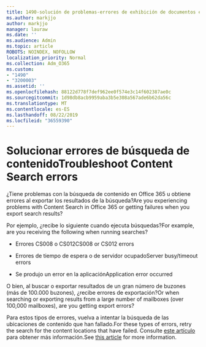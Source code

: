 ```yaml
---
title: 1490-solución de problemas-errores de exhibición de documentos electrónicos
ms.author: markjjo
author: markjjo
manager: lauraw
ms.date: ''
ms.audience: Admin
ms.topic: article
ROBOTS: NOINDEX, NOFOLLOW
localization_priority: Normal
ms.collection: Adm_O365
ms.custom:
- "1490"
- "3200003"
ms.assetid: ''
ms.openlocfilehash: 88122d778f7def962ee0f574e3c14f602387ae0c
ms.sourcegitcommit: 1d98db8acb9959aba3b5e308a567ade6b62da56c
ms.translationtype: MT
ms.contentlocale: es-ES
ms.lasthandoff: 08/22/2019
ms.locfileid: "36559390"
---
```

# <a name="troubleshoot-content-search-errors"></a><span data-ttu-id="f4d35-102">Solucionar errores de búsqueda de contenido</span><span class="sxs-lookup"><span data-stu-id="f4d35-102">Troubleshoot Content Search errors</span></span>

<span data-ttu-id="f4d35-103">¿Tiene problemas con la búsqueda de contenido en Office 365 u obtiene errores al exportar los resultados de la búsqueda?</span><span class="sxs-lookup"><span data-stu-id="f4d35-103">Are you experiencing problems with Content Search in Office 365 or getting failures when you export search results?</span></span>

<span data-ttu-id="f4d35-104">Por ejemplo, ¿recibe lo siguiente cuando ejecuta búsquedas?</span><span class="sxs-lookup"><span data-stu-id="f4d35-104">For example, are you receiving the following when running searches?</span></span>

- <span data-ttu-id="f4d35-105">Errores CS008 o CS012</span><span class="sxs-lookup"><span data-stu-id="f4d35-105">CS008 or CS012 errors</span></span>

- <span data-ttu-id="f4d35-106">Errores de tiempo de espera o de servidor ocupado</span><span class="sxs-lookup"><span data-stu-id="f4d35-106">Server busy/timeout errors</span></span>

- <span data-ttu-id="f4d35-107">Se produjo un error en la aplicación</span><span class="sxs-lookup"><span data-stu-id="f4d35-107">Application error occurred</span></span>

<span data-ttu-id="f4d35-108">O bien, al buscar o exportar resultados de un gran número de buzones (más de 100.000 buzones), ¿recibe errores de exportación?</span><span class="sxs-lookup"><span data-stu-id="f4d35-108">Or when searching or exporting results from a large number of mailboxes (over 100,000 mailboxes), are you getting export errors?</span></span>

<span data-ttu-id="f4d35-109">Para estos tipos de errores, vuelva a intentar la búsqueda de las ubicaciones de contenido que han fallado.</span><span class="sxs-lookup"><span data-stu-id="f4d35-109">For these types of errors, retry the search for the content locations that have failed.</span></span> <span data-ttu-id="f4d35-110">Consulte [este artículo](https://docs.microsoft.com/office365/securitycompliance/retry-failed-content-search) para obtener más información.</span><span class="sxs-lookup"><span data-stu-id="f4d35-110">See  [this article](https://docs.microsoft.com/office365/securitycompliance/retry-failed-content-search) for more information.</span></span>

